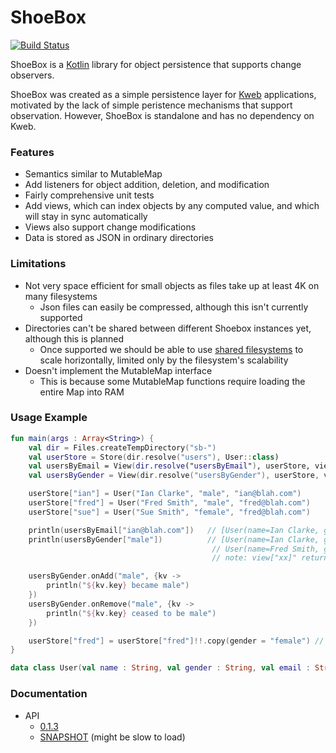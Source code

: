 # ShoeBox

[![Build Status](https://travis-ci.org/sanity/shoebox.svg?branch=master)](https://travis-ci.org/sanity/shoebox)

ShoeBox is a [Kotlin](http://kotlinlang.org/) library for object persistence that supports change observers.

ShoeBox was created as a simple persistence layer for [Kweb](http://kweb.io/) applications, motivated by
the lack of simple peristence mechanisms that support observation.  However, ShoeBox is standalone and has no 
dependency on Kweb.

### Features
* Semantics similar to MutableMap
* Add listeners for object addition, deletion, and modification
* Fairly comprehensive unit tests
* Add views, which can index objects by any computed value, and which will stay in sync automatically
* Views also support change modifications
* Data is stored as JSON in ordinary directories

### Limitations
* Not very space efficient for small objects as files take up at least 4K on many filesystems
  * Json files can easily be compressed, although this isn't currently supported
* Directories can't be shared between different Shoebox instances yet, although this is planned
  * Once supported we should be able to use [shared filesystems](https://aws.amazon.com/blogs/aws/amazon-elastic-file-system-shared-file-storage-for-amazon-ec2/)
    to scale horizontally, limited only by the filesystem's scalability
* Doesn't implement the MutableMap interface
  * This is because some MutableMap functions require loading the entire Map into RAM

### Usage Example
```kotlin
fun main(args : Array<String>) {
    val dir = Files.createTempDirectory("sb-")
    val userStore = Store(dir.resolve("users"), User::class)
    val usersByEmail = View(dir.resolve("usersByEmail"), userStore, viewBy = User::email)
    val usersByGender = View(dir.resolve("usersByGender"), userStore, viewBy = User::gender)

    userStore["ian"] = User("Ian Clarke", "male", "ian@blah.com")
    userStore["fred"] = User("Fred Smith", "male", "fred@blah.com")
    userStore["sue"] = User("Sue Smith", "female", "fred@blah.com")

    println(usersByEmail["ian@blah.com"])   // [User(name=Ian Clarke, gender=male, email=ian@blah.com)]
    println(usersByGender["male"])          // [User(name=Ian Clarke, gender=male, email=ian@blah.com), 
                                             // User(name=Fred Smith, gender=male, email=fred@blah.com)]
                                             // note: view["xx]" returns a set of values

    usersByGender.onAdd("male", {kv ->
        println("${kv.key} became male")
    })
    usersByGender.onRemove("male", {kv ->
        println("${kv.key} ceased to be male")
    })

    userStore["fred"] = userStore["fred"]!!.copy(gender = "female") // Prints "fred ceased to be male"
}

data class User(val name : String, val gender : String, val email : String)
```

### Documentation
* API
  * [0.1.3](https://jitpack.io/com/github/sanity/shoebox/0.1.3/javadoc/)
  * [SNAPSHOT](https://jitpack.io/com/github/sanity/shoebox/-SNAPSHOT/javadoc/) (might be slow to load)
